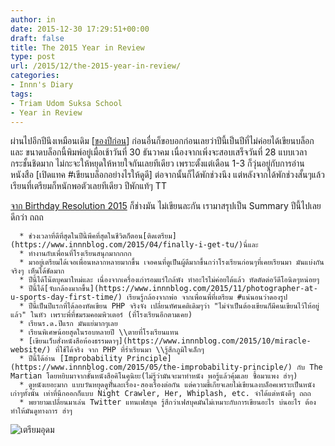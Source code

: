 ```yaml
---
author: in
date: 2015-12-30 17:29:51+00:00
draft: false
title: The 2015 Year in Review
type: post
url: /2015/12/the-2015-year-in-review/
categories:
- Innn's Diary
tags:
- Triam Udom Suksa School
- Year in Review
---
```


ผ่านไปอีกปีนึงเหมือนเดิม [[ของปีก่อน](https://www.innnblog.com/2014/12/the-2014-year-in-review/)] ก่อนอื่นก็ขอบอกก่อนเลยว่าปีนี้เป็นปีที่ไม่ค่อยได้เขียนบล็อกและ ขนาดบล็อกนี้พิมพ์อยู่เมื่อเช้าวันที่ 30 ธันวาคม เนื่องจากเพิ่งจะสอบเสร็จวันที่ 28 แบบเวลากระชั้นชิดมาก ไม่กะจะให้หยุดให้หายใจกันเลยทีเดียว เพราะตั้งแต่เดือน 1-3 ก็วุ่นอยู่กับการอ่านหนังสือ [เปิดแทค #เขียนบล็อกอย่างไรให้ดูดี] ต่อจากนั้นก็ได้พักช่วงนึง แต่หลังจากได้พักช่วงสั้นๆแล้วเรียนที่เตรียมก็หนักพอตัวเลยทีเดียว ปีพักแท้ๆ TT



<!-- more -->

[จาก Birthday Resolution 2015](https://www.innnblog.com/2015/04/birthday-resolution-2015/) ก็ช่างมัน ไม่เขียนละกัน เรามาสรุปเป็น Summary ปีนี้ไปเลยดีกว่า ถถถ



 	  * ช่วงเวลาที่ดีที่สุดในปีนี้พีคที่สุดในชีวิตก็ตอน[ติดเตรียม](https://www.innnblog.com/2015/04/finally-i-get-tu/)นี่และ
 	  * ทำงานกับเพื่อนที่โรงเรียนสนุกมากกกก
 	  * มาอยู่เตรียมได้เจอเพื่อนหลากหลายมากขึ้น เจอคนที่ดูเป็นผู้ดีมากขึ้นกว่าโรงเรียนก่อนๆที่เคยเรียนมา มันแบ่งกันจริงๆ เห็นได้ชัดมาก
 	  * ปีนี้ได้โน๊ตบุคมาใหม่และ เนื่องจากเครื่องเก่ารอมแร่ใกล้พัง ทำอะไรไม่ค่อยได้แล้ว หัดตัดต่อวีดีโอนิดๆหน่อยๆ
 	  * ปีนี้ได้[จับกล้องมากขึ้น](https://www.innnblog.com/2015/11/photographer-at-u-sports-day-first-time/) เรียนรู้กล้องจากพ่อ จากเพื่อนพี่ที่เตรียม #แน่นอนว่าดองรูป
 	  * ปีนี้เป็นปีแรกที่ได้ลองหัดเขียน PHP จริงจัง เปลี่ยนทัศนคติเดิมๆว่า "ไม่จำเป็นต้องเขียนก็มีคนเขียนไว้ให้อยู่แล้ว" ในหัว เพราะพี่ที่ชมรมคอมพิวเตอร์ (ที่โรงเรียนอีกตามเคย)
 	  * เรียนร.ด.ปีแรก มันแย่มากๆเลย
 	  * เรียนพิเศษน้อยสุดในรอบหลายปี \\ตายที่โรงเรียนแทน
 	  * [เขียนเว็บสั่งหนังสือห้องธรรมดาๆ](https://www.innnblog.com/2015/10/miracle-website/) ที่ใช้ได้จริง จาก PHP ที่ร่ำเรียนมา \\รู้สึกภูมิใจเล็กๆ
 	  * ปีนี้ได้อ่าน [Improbability Principle](https://www.innnblog.com/2015/05/the-improbability-principle/) กับ The Martian โดยหยิบมาจากชั้นหนังสือคิโนคุนิยะ(ไม่รู้ว่ามันจะมาทำหนัง พอรู้แล้วคุ้มเลย ซื้อมาแพง ฮ่าๆ)
 	  * ดูหนังเยอะมาก แบบวันหยุดดูที่ันละเรื่อง-สองเรื่องต่อกัน แต่ความขี้เกียจเลยไม่เขียนลงบล็อคเพราะเป็นหนังเก่าๆทั้งนั้น เท่าที่นึกออกก็แบบ Night Crawler, Her, Whiplash, etc. จำได้แต่หนังดีๆ ถถถ
 	  * พยายามเปลี่ยนมาเล่น Twitter แทนเฟสบุค รู้สึกว่าเฟสบุคมันไม่เหมาะกับการเขียนอะไร บ่นอะไร ต้องทำให้มันดูทางการ ฮ่าๆ

![เตรียมอุดม](https://www.innnblog.com/wp-content/uploads/2015/12/11112584_770928529688991_5289713183098952969_n.jpg)

